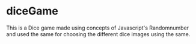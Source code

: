 # diceGame
This is a Dice game made using concepts of Javascript's Randomnumber and used the same for choosing the different dice images using the same. 
